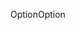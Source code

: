 <span data-ttu-id="26111-101">Option</span><span class="sxs-lookup"><span data-stu-id="26111-101">Option</span></span>